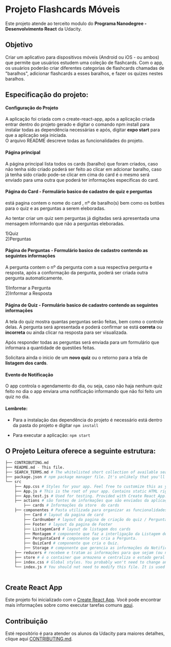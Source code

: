 # Projeto Flashcards Móveis

Este projeto atende ao terceito modulo do **Programa Nanodegree - Desenvolvimento React** da Udacity.

## Objetivo

Criar um aplicativo para dispositivos móveis (Android ou iOS - ou ambos) que permite que usuários estudem uma coleção de flashcards. Com o app, os usuários poderão criar diferentes categorias de flashcards chamadas de "baralhos", adicionar flashcards a esses baralhos, e fazer os quizes nestes baralhos.

## Especificação do projeto:

#### Configuração do Projeto
A aplicação foi criada com o create-react-app, após a aplicação criada entrar dentro do projeto gerado e digitar o comando npm install para instalar todas as dependência necessárias e após, digitar **expo start** para que a aplicação seja iniciada.<br />
O arquivo README descreve todas as funcionalidades do projeto.

####  Página principal 
A página principal lista todos os cards (baralho) que foram criados, caso não tenha sido criado poderá ser feito ao clicar em adcionar baralho, caso já tenha sido criado pode-se clicar em cima do card é o mesmo será enviado para uma outra que poderá ter informações especificas do card.

#### Página do Card - Formulário basico de cadastro de quiz e perguntas

está pagina contem o nome do card , nº de baralho(s) bem como os botões para o quiz e as perguntas a serem eleboradas.

Ao tentar criar um quiz sem perguntas já digitadas será apresentada uma mensagem informando que não a perguntas eleboradas.

1)Quiz<br />
2)Perguntas<br />

####  Página de Perguntas - Formulário basico de cadastro contendo as seguintes informações

A pergunta contem o nº da pergunta com a sua respectiva pergunta e resposta, após a conformação da pergunta, poderá ser criada outra pergunta automaticamente.

1)Informar a Pergunta<br />
2)Informar a Resposta<br />

####  Página de Quiz - Formulário basico de cadastro contendo as seguintes informações

A tela do quiz mostra quantas perguntas serão feitas, bem como o controle delas. A pergunta será apresentada e poderá confirmar se está **correta** ou **incorreta** ou ainda clicar na resposta para ser visualizada.

Após responder todas as perguntas será enviada para um formulário que informara a quantidade de questões feitas.

Solicitara ainda o inicio de um **novo quiz** ou o retorno para a tela de **listagem dos cards**.

####  Evento de Notificação 

O app controla o agendamento do dia, ou seja,  caso não haja nenhum quiz feito no dia o app enviara uma notificação informando que não foi feito um quiz no dia.

#### Lembrete:

* Para a instalação das dependência do projeto é necessário está dentro da pasta do projeto e digitar `npm install`

* Para executar a aplicação: `npm start`

## O Projeto Leitura oferece a seguinte estrutura:
```bash
├── CONTRIBUTING.md
├── README.md - This file.
├── SEARCH_TERMS.md # The whitelisted short collection of available search terms for you to use with your app.
├── package.json # npm package manager file. It's unlikely that you'll need to modify this.
└── src
    ├── App.css # Styles for your app. Feel free to customize this as you desire.
    ├── App.js # This is the root of your app. Contains static HTML right now.
    ├── App.test.js # Used for testing. Provided with Create React App. Testing is encouraged, but not required.    
    ├── actions # são fontes de informações que são enviadas da aplicação para a Store. São disparadas pelas Action Creators, que são simples funções que, ao serem executadas, ativam os Reducers.
        ├── cards # Informações da store  do cards
    ├── componentes # Pasta utilizada para organizar as funcionalidades do projeto
        ├── Card # layout da pagina de card
        ├── Cardnumber # layout da pagina de criação do quiz / Pergunta
        ├── Footer # layout da pagina de Footer
        ├── ListagemCard # layout de listagem dos cards
        ├── Montagem # componente que faz a interligação da Listagem de Card / footer.
        ├── PerguntaCard # componente que cria a Pergunta.
        ├── QuizCard # componente que cria o Quiz.
        ├── Storage # componente que gerencia as informações da Notificação e Storage.
    ├── reducers # recebem e tratam as informações para que sejam (ou não) enviadas à Store.
    ├── store # é o container que armazena e centraliza o estado geral da aplicação. Ela é imutável, ou seja, nunca se altera, apenas evolui.
    ├── index.css # Global styles. You probably won't need to change anything here.
    └── index.js # You should not need to modify this file. It is used for DOM rendering only.
    
```

## Create React App

Este projeto foi inicializado com o [Create React App](https://github.com/facebookincubator/create-react-app). Você pode encontrar mais informações sobre como executar tarefas comuns [aqui](https://github.com/facebookincubator/create-react-app/blob/master/packages/react-scripts/template/README.md).

## Contribuição

Esté repositório é para atender os alunos da Udacity
para maiores detalhes, clique aqui [CONTRIBUTING.md](CONTRIBUTING.md).